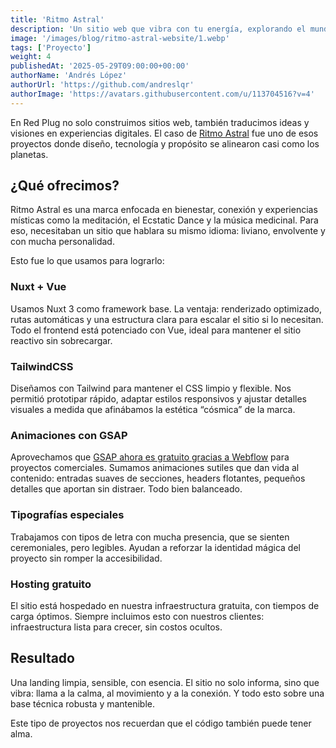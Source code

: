 ```yaml
---
title: 'Ritmo Astral'
description: 'Un sitio web que vibra con tu energía, explorando el mundo de la música y la espiritualidad.'
image: '/images/blog/ritmo-astral-website/1.webp'
tags: ['Proyecto']
weight: 4
publishedAt: '2025-05-29T09:00:00+00:00'
authorName: 'Andrés López'
authorUrl: 'https://github.com/andreslqr'
authorImage: 'https://avatars.githubusercontent.com/u/113704516?v=4'
---
```


En Red Plug no solo construimos sitios web, también traducimos ideas y visiones en experiencias digitales. El caso de [Ritmo Astral](https://ritmoastral.com) fue uno de esos proyectos donde diseño, tecnología y propósito se alinearon casi como los planetas.


## ¿Qué ofrecimos?
Ritmo Astral es una marca enfocada en bienestar, conexión y experiencias místicas como la meditación, el Ecstatic Dance y la música medicinal. Para eso, necesitaban un sitio que hablara su mismo idioma: liviano, envolvente y con mucha personalidad.

Esto fue lo que usamos para lograrlo:

### Nuxt + Vue
Usamos Nuxt 3 como framework base. La ventaja: renderizado optimizado, rutas automáticas y una estructura clara para escalar el sitio si lo necesitan. Todo el frontend está potenciado con Vue, ideal para mantener el sitio reactivo sin sobrecargar.

### TailwindCSS
Diseñamos con Tailwind para mantener el CSS limpio y flexible. Nos permitió prototipar rápido, adaptar estilos responsivos y ajustar detalles visuales a medida que afinábamos la estética “cósmica” de la marca.

### Animaciones con GSAP
Aprovechamos que [GSAP ahora es gratuito gracias a Webflow](https://www.linkedin.com/posts/webflow-inc-_gsap-is-free-activity-7323383201438060544-1x0H) para proyectos comerciales. Sumamos animaciones sutiles que dan vida al contenido: entradas suaves de secciones, headers flotantes, pequeños detalles que aportan sin distraer. Todo bien balanceado.

### Tipografías especiales
Trabajamos con tipos de letra con mucha presencia, que se sienten ceremoniales, pero legibles. Ayudan a reforzar la identidad mágica del proyecto sin romper la accesibilidad.

### Hosting gratuito
El sitio está hospedado en nuestra infraestructura gratuita, con tiempos de carga óptimos. Siempre incluimos esto con nuestros clientes: infraestructura lista para crecer, sin costos ocultos.

## Resultado
Una landing limpia, sensible, con esencia. El sitio no solo informa, sino que vibra: llama a la calma, al movimiento y a la conexión. Y todo esto sobre una base técnica robusta y mantenible.

Este tipo de proyectos nos recuerdan que el código también puede tener alma.